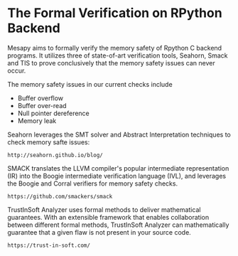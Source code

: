# The Formal Verification on RPython Backend

Mesapy aims to formally verify the memory safety of Rpython C backend programs. It utilizes three of state-of-art verification tools, Seahorn, Smack and TIS to prove conclusively
that the memory safety issues can never occur. 

The memory safety issues in our current checks include

* Buffer overflow
* Buffer over-read
* Null pointer dereference
* Memory leak 

Seahorn leverages the SMT solver and Abstract Interpretation techniques to check memory safte issues:

	http://seahorn.github.io/blog/

SMACK translates the LLVM compiler's popular intermediate representation (IR) into the Boogie intermediate verification language (IVL), and leverages the Boogie and Corral verifiers for memory safety checks.

	https://github.com/smackers/smack

TrustInSoft Analyzer uses formal methods to deliver mathematical guarantees. With an extensible framework that enables collaboration between different formal methods, TrustInSoft Analyzer can mathematically guarantee that a given flaw is not present in your source code.

	https://trust-in-soft.com/

